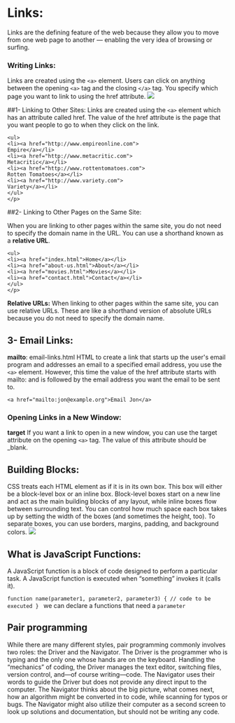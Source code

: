 # Links:
Links are the defining feature of the web because they allow you to move from one web page to another — enabling the very idea of browsing or surfing.

### Writing Links:

Links are created using the  `<a>`  element. Users can click on anything between the opening `<a>` tag and the closing `</a>` tag. You specify which page you want to link to using the href attribute.
![](https://www.computerhope.com/jargon/h/html-tag.gif)


##1- Linking to Other Sites:
Links are created using the `<a>` element which has an attribute
called href. The value of the href attribute is the page that
you want people to go to when they click on the link.


```<p>Movie Reviews:
<ul>
<li><a href="http://www.empireonline.com">
Empire</a></li>
<li><a href="http://www.metacritic.com">
Metacritic</a></li>
<li><a href="http://www.rottentomatoes.com">
Rotten Tomatoes</a></li>
<li><a href="http://www.variety.com">
Variety</a></li>
</ul>
</p>
```
##2- Linking to Other Pages on the Same Site:

When you are linking to other pages within the same site,
you do not need to specify the domain name in the URL. You
can use a shorthand known as a **relative URL**.



``` <p>
<ul>
<li><a href="index.html">Home</a></li>
<li><a href="about-us.html">About</a></li>
<li><a href="movies.html">Movies</a></li>
<li><a href="contact.html">Contact</a></li>
</ul>
</p>
```
**Relative URLs:** When linking to other pages within the same site, you can use relative URLs. These are like a shorthand version of absolute URLs because you do not need to specify the domain name.

## 3- Email Links:
**mailto**: email-links.html HTML to create a link that starts up the user's email program and addresses an email to a specified email address, you use the `<a>` element. However, this time the value of the href attribute starts with mailto: and is followed by the email address you want the email to be sent to.

`<a href="mailto:jon@example.org">Email Jon</a>`

### Opening Links in a New Window:
**target**
If you want a link to open in a new window, you can use the target attribute on the opening `<a>` tag. The value of this attribute should be _blank.


## Building Blocks:
CSS treats each HTML element as if it is in its own box. This box will either be a block-level box or an inline box.
Block-level boxes start on a new line and act as the main building blocks of any layout, while inline boxes flow between surrounding text. You can control how much space each box takes up by setting the width of the boxes (and sometimes the height, too). To separate boxes, you can use borders, margins, padding, and background colors.
 ![](https://media.gcflearnfree.org/content/5ef2084faaf0ac46dc9c10be_06_23_2020/box_model.png)
 
 ## What is JavaScript Functions:

A JavaScript function is a block of code designed to perform a particular task.
A JavaScript function is executed when “something” invokes it (calls it).


``function name(parameter1, parameter2, parameter3) {
// code to be executed
}
 ``
 we can declare a functions that need a `parameter`

## Pair programming

 While there are many different styles, pair programming commonly involves two roles: the Driver and the Navigator. The Driver is the programmer who is typing and the only one whose hands are on the keyboard. Handling the “mechanics” of coding, the Driver manages the text editor, switching files, version control, and—of course writing—code. The Navigator uses their words to guide the Driver but does not provide any direct input to the computer. The Navigator thinks about the big picture, what comes next, how an algorithm might be converted in to code, while scanning for typos or bugs. The Navigator might also utilize their computer as a second screen to look up solutions and documentation, but should not be writing any code.